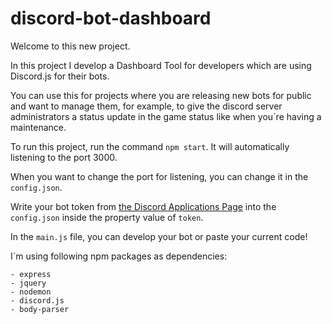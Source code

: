 # discord-bot-dashboard

Welcome to this new project.

In this project I develop a Dashboard Tool for developers which are using Discord.js for their bots. 

You can use this for projects where you are releasing new bots for public and want to manage them, for example, to give the discord server administrators a status update in the game status like when you´re having a maintenance.

To run this project, run the command `npm start`.
It will automatically listening to the port 3000.

When you want to change the port for listening, you can change it in the `config.json`.

Write your bot token from [the Discord Applications Page](https://discordapp.com/developers/applications/me) into the `config.json` inside the property value of `token`.

In the `main.js` file, you can develop your bot or paste your current code!

I´m using following npm packages as dependencies:
```
- express
- jquery
- nodemon
- discord.js
- body-parser
```